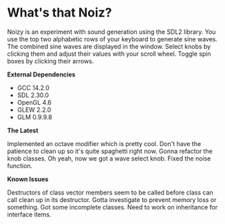 # What's that Noiz?
Noizy is an experiment with sound generation using the SDL2 library.
You use the top two alphabetic rows of your keyboard to generate sine waves.
The combined sine waves are displayed in the window.
Select knobs by clicking them and adjust their values with your scroll wheel. Toggle spin boxes by clicking their arrows.

**External Dependencies**
- GCC 14.2.0
- SDL 2.30.0
- OpenGL 4.6
- GLEW 2.2.0
- GLM 0.9.9.8

**The Latest**

Implemented an octave modifier which is pretty cool. Don't have the patience to clean up so it's quite spaghetti right now. Gonna refactor the knob classes. Oh yeah, now we got a wave select knob. Fixed the noise function.

**Known Issues**

Destructors of class vector members seem to be called before class can call clean up in its destructor. Gotta investigate to prevent memory loss or something. Got some incomplete classes. Need to work on inheritance for interface items.